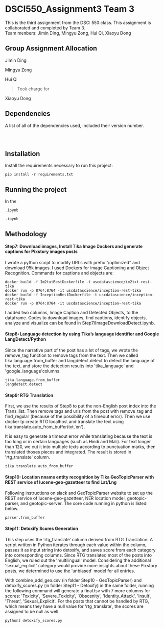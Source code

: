 # DSCI550_Assignment3 Team 3

This is the third assignment from the DSCI 550 class. This assignment is collaborated and completed by Team 3. <br>
Team menbers: Jimin Ding, Mingyu Zong, Hui Qi, Xiaoyu Dong

## Group Assignment Allocation
Jimin Ding
> 

Mingyu Zong
> 

Hui Qi 
> Took charge for 

Xiaoyu Dong
> 



## Dependencies

A list of all of the dependencies used, included their version number.
```



```
## Installation

Install the requirements necessary to run this project:  

```
pip install -r requirements.txt
```

## Running the project

In the 
```
.ipynb
```


```
.ipynb
```




## Methodology

#### Step7: Download images, Install Tika Image Dockers and generate captions for Pixstory images posts
I wrote a python script to modify URLs with prefix “/optimized” and download 95k images. I used Dockers for Image Captioning and Object Recognition. Commands for captions and objects are:

``` 
docker build -f Im2txtRestDockerfile -t uscdatascience/im2txt-rest-tika
docker run -p 8764:8764 -it uscdatascience/inception-rest-tika
docker build -f InceptionRestDockerfile -t uscdatascience/inception-rest-tika 
docker run -p 8764:8764 -it uscdatascience/inception-rest-tika
``` 
I added two columns, Image Caption and Detected Objects, to the dataframe. Codes to download images, find captions, identify objects, analyze and visualize can be found in Step7/ImageDownloadDetect.ipynb.

#### Step8: Language detection by using Tika’s language identifier and Google LangDetect/Python
Since the narrative part of the post has a lot of tags, we wrote the remove_tag function to remove tags from the text. Then we called tika.language.from_buffer and langdetect.detect to detect the language of the text, and store the detection results into 'tika_language' and 'google_language'columns.

``` 
tika.language.from_buffer
langdetect.detect
``` 

#### Step9: RTG Translation
First, we use the results of Step8 to put the non-English post index into the Trans_list. Then remove tags and urls from the post with remove_tag and find_regular (because of the possibility of a timeout error). Then we use docker tp create RTG localhost and translate the text using tika.translate.auto_from_buffer(txt,'en').

It is easy to generate a timeout error while translating because the text is too long or in certain languages (such as Hindi and Mali). For text longer than 120, we cut it into multiple texts according to punctuation marks, then translated thoses pieces and integrated. The result is stored in 'rtg_translate' column.

``` 
tika.translate.auto_from_buffer
```

#### Step10: Location nname entity recognition by Tika GeoTopicParser with REST service of lucene-geo-gazetteer to find Lat/Lng
Following instructions on slack and GeoTopicParser website to set up the REST service of lucene-geo-gazetteer, NER location model, geotopic-parser, and geotopic-server. The core code running in python is listed below.
```
parser.from_buffer
```



#### Step11: Detoxify Scores Generation
This step uses the 'rtg_translate' column derived from RTG Translation. A script written in Python iterates through each value within the column, passes it as input string into detoxify, and saves score from each category into corresponding columns. Since RTG translated most of the posts into English, we ruled out the 'multilingual' model. Considering the additional 'sexual_explicit' category would provide more insights about these Pixstory posts, we determined to use the 'unbiased' model for all entries.

With combine_add_geo.csv (in folder Step10 - GeoTopicParser) and detoxify_scores.py (in folder Step11 - Detoxify) in the same folder, running the following command will generate a final.tsv with 7 more columns for scores: 'Toxicity', 'Severe_Toxicity', 'Obscenity', 'Identity_Attack', 'Insult', 'Threat', 'Sexual_Explicit'. For the posts that cannot be handled by RTG, which means they have a null value for 'rtg_translate', the scores are assigned to be null as well.
```
python3 detoxify_scores.py
```




